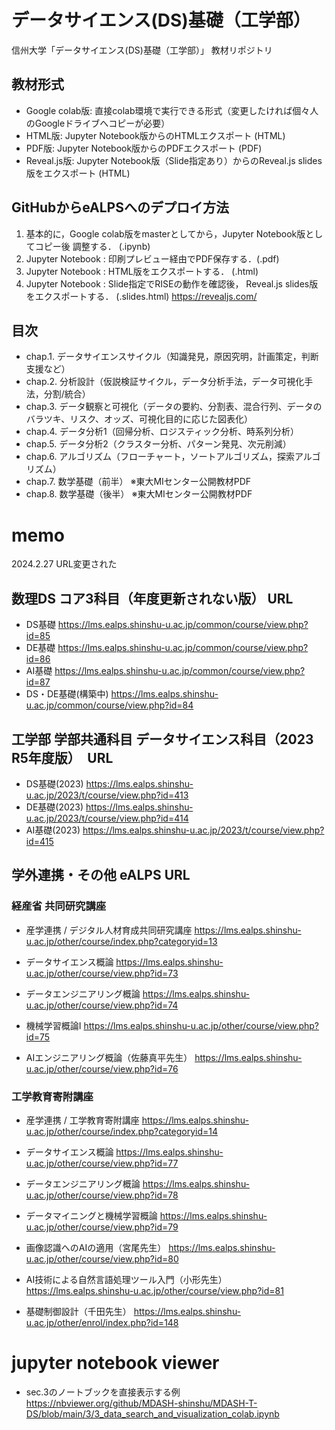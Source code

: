 # データサイエンス(DS)基礎（工学部）

信州大学「データサイエンス(DS)基礎（工学部）」 教材リポジトリ

## 教材形式

* Google colab版: 直接colab環境で実行できる形式（変更したければ個々人のGoogleドライブへコピーが必要）
* HTML版: Jupyter Notebook版からのHTMLエクスポート (HTML)
* PDF版: Jupyter Notebook版からのPDFエクスポート (PDF)
* Reveal.js版: Jupyter Notebook版（Slide指定あり）からのReveal.js slides版をエクスポート (HTML)

## GitHubからeALPSへのデプロイ方法

1. 基本的に，Google colab版をmasterとしてから，Jupyter Notebook版としてコピー後 調整する． (.ipynb)
2. Jupyter Notebook : 印刷プレビュー経由でPDF保存する．(.pdf)
3. Jupyter Notebook : HTML版をエクスポートする． (.html)
4. Jupyter Notebook : Slide指定でRISEの動作を確認後， Reveal.js slides版をエクスポートする． (.slides.html) <https://revealjs.com/>

## 目次

* chap.1. データサイエンスサイクル（知識発見，原因究明，計画策定，判断支援など）
* chap.2. 分析設計（仮説検証サイクル，データ分析⼿法，データ可視化⼿法，分割/統合）
* chap.3. データ観察と可視化（データの要約、分割表、混合行列、データのバラツキ、リスク、オッズ、可視化目的に応じた図表化）
* chap.4. データ分析1（回帰分析、ロジスティック分析、時系列分析）
* chap.5. データ分析2（クラスター分析、パターン発見、次元削減）
* chap.6. アルゴリズム（フローチャート，ソートアルゴリズム，探索アルゴリズム）
* chap.7. 数学基礎（前半） ※東大MIセンター公開教材PDF
* chap.8. 数学基礎（後半） ※東大MIセンター公開教材PDF

# memo

2024.2.27 URL変更された

## 数理DS コア3科目（年度更新されない版） URL

* DS基礎 <https://lms.ealps.shinshu-u.ac.jp/common/course/view.php?id=85>
* DE基礎 <https://lms.ealps.shinshu-u.ac.jp/common/course/view.php?id=86>
* AI基礎 <https://lms.ealps.shinshu-u.ac.jp/common/course/view.php?id=87>
* DS・DE基礎(構築中) <https://lms.ealps.shinshu-u.ac.jp/common/course/view.php?id=84>

## 工学部 学部共通科目 データサイエンス科目（2023 R5年度版）　URL

* DS基礎(2023) <https://lms.ealps.shinshu-u.ac.jp/2023/t/course/view.php?id=413>
* DE基礎(2023) <https://lms.ealps.shinshu-u.ac.jp/2023/t/course/view.php?id=414>
* AI基礎(2023) <https://lms.ealps.shinshu-u.ac.jp/2023/t/course/view.php?id=415>


## 学外連携・その他 eALPS URL

### 経産省 共同研究講座

* 産学連携 / デジタル人材育成共同研究講座
<https://lms.ealps.shinshu-u.ac.jp/other/course/index.php?categoryid=13>

* データサイエンス概論
<https://lms.ealps.shinshu-u.ac.jp/other/course/view.php?id=73>
* データエンジニアリング概論
<https://lms.ealps.shinshu-u.ac.jp/other/course/view.php?id=74>
* 機械学習概論I
<https://lms.ealps.shinshu-u.ac.jp/other/course/view.php?id=75>
* AIエンジニアリング概論（佐藤真平先生）
<https://lms.ealps.shinshu-u.ac.jp/other/course/view.php?id=76>

### 工学教育寄附講座

* 産学連携 / 工学教育寄附講座
<https://lms.ealps.shinshu-u.ac.jp/other/course/index.php?categoryid=14>

* データサイエンス概論
<https://lms.ealps.shinshu-u.ac.jp/other/course/view.php?id=77>
* データエンジニアリング概論
<https://lms.ealps.shinshu-u.ac.jp/other/course/view.php?id=78>
* データマイニングと機械学習概論
<https://lms.ealps.shinshu-u.ac.jp/other/course/view.php?id=79>
* 画像認識へのAIの適用（宮尾先生）
<https://lms.ealps.shinshu-u.ac.jp/other/course/view.php?id=80>
* AI技術による自然言語処理ツール入門（小形先生）
<https://lms.ealps.shinshu-u.ac.jp/other/course/view.php?id=81>
* 基礎制御設計（千田先生）
<https://lms.ealps.shinshu-u.ac.jp/other/enrol/index.php?id=148>


# jupyter notebook viewer

* sec.3のノートブックを直接表示する例
https://nbviewer.org/github/MDASH-shinshu/MDASH-T-DS/blob/main/3/3_data_search_and_visualization_colab.ipynb
